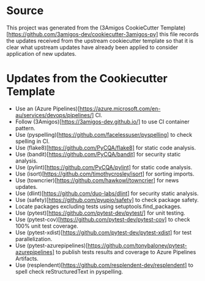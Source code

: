 # Source
This project was generated from the
(3Amigos CookieCutter Template)[https://github.com/3amigos-dev/cookiecutter-3amigos-py]
this file records the updates received from the upstream cookiecutter template
so that it is clear what upstream updates have already been applied to
consider application of new updates.

# Updates from the Cookiecutter Template
* Use an (Azure Pipelines)[https://azure.microsoft.com/en-au/services/devops/pipelines/] CI.
* Follow (3Amigos)[https://3amigos-dev.github.io/] to use CI container pattern.
* Use (pyspelling)[https://github.com/facelessuser/pyspelling] to check spelling in CI.
* Use (flake8)[https://github.com/PyCQA/flake8] for static code analysis.
* Use (bandit)[https://github.com/PyCQA/bandit] for security static analysis. 
* Use (pylint)[https://github.com/PyCQA/pylint] for static code analysis.
* Use (isort)[https://github.com/timothycrosley/isort] for sorting imports.
* Use (towncrier)[https://github.com/hawkowl/towncrier] for news updates.
* Use (dlint)[https://github.com/duo-labs/dlint] for security static analysis.
* Use (safety)[https://github.com/pyupio/safety] to check package safety.
* Locate packages excluding tests using setuptools.find\_packages.
* Use (pytest)[https://github.com/pytest-dev/pytest/] for unit testing.
* Use (pytest-cov)[https://github.com/pytest-dev/pytest-cov] to check 100% unit test coverage.
* Use (pytest-xdist)[https://github.com/pytest-dev/pytest-xdist] for test parallelization.
* Use (pytest-azurepipelines)[https://github.com/tonybaloney/pytest-azurepipelines] to publish tests results and coverage to Azure Pipelines Artifacts.
* Use (resplendent)[https://github.com/resplendent-dev/resplendent] to spell check reStructuredText in pyspelling.
